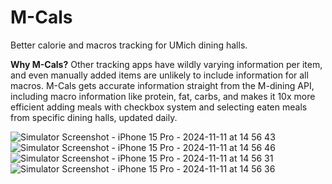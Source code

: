 # M-Cals
Better calorie and macros tracking for UMich dining halls.


**Why M-Cals?**
Other tracking apps have wildly varying information per item, and even manually added items are unlikely to include information for all macros. M-Cals gets accurate information straight from the M-dining API, including macro information like protein, fat, carbs, and makes it 10x more efficient adding meals with checkbox system and selecting eaten meals from specific dining halls, updated daily.

![Simulator Screenshot - iPhone 15 Pro - 2024-11-11 at 14 56 43](https://github.com/user-attachments/assets/24270fb6-5f76-4e1d-9207-c6ab50e747a9)
![Simulator Screenshot - iPhone 15 Pro - 2024-11-11 at 14 56 46](https://github.com/user-attachments/assets/dc1d5506-cf27-46ee-8340-8059d336f2da)
![Simulator Screenshot - iPhone 15 Pro - 2024-11-11 at 14 56 31](https://github.com/user-attachments/assets/71133a27-943a-4e03-91b0-4f1d31828c54)
![Simulator Screenshot - iPhone 15 Pro - 2024-11-11 at 14 56 36](https://github.com/user-attachments/assets/d5b48eab-c1a1-44e8-9ba2-1ce23e9e1fad)
